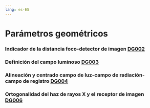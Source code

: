 ```yaml
---
lang: es-ES
---
```


# Parámetros geométricos

### Indicador de la distancia foco-detector de imagen [DG002](PECCRD2011/DG002.md)


### Definición del campo luminoso [DG003](PECCRD2011/DG003.md)


###  Alineación y centrado campo de luz-campo de radiación-campo de registro [DG004](PECCRD2011/DG004.md)


### Ortogonalidad del haz de rayos X y el receptor de imagen [DG006](PECCRD2011/DG006.md)
